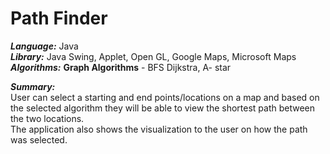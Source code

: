 # Path Finder

***Language:*** Java <br />
***Library:*** Java Swing, Applet, Open GL, Google Maps, Microsoft Maps <br />
***Algorithms:*** **Graph Algorithms** - BFS Dijkstra, A- star <br />

***Summary:*** <br />
 User can select a starting and end points/locations on a map and based on the selected algorithm they will be able to view the shortest path between the two locations.
 <br />The application also shows the visualization to the user on how the path was selected. 


